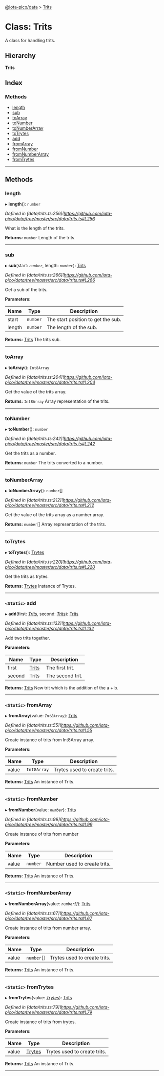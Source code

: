 [@iota-pico/data](../README.md) > [Trits](../classes/trits.md)

# Class: Trits

A class for handling trits.

## Hierarchy

**Trits**

## Index

### Methods

* [length](trits.md#length)
* [sub](trits.md#sub)
* [toArray](trits.md#toarray)
* [toNumber](trits.md#tonumber)
* [toNumberArray](trits.md#tonumberarray)
* [toTrytes](trits.md#totrytes)
* [add](trits.md#add)
* [fromArray](trits.md#fromarray)
* [fromNumber](trits.md#fromnumber)
* [fromNumberArray](trits.md#fromnumberarray)
* [fromTrytes](trits.md#fromtrytes)

---

## Methods

<a id="length"></a>

###  length

▸ **length**(): `number`

*Defined in [data/trits.ts:256](https://github.com/iota-pico/data/tree/master/src/data/trits.ts#L256*

What is the length of the trits.

**Returns:** `number`
Length of the trits.

___
<a id="sub"></a>

###  sub

▸ **sub**(start: *`number`*, length: *`number`*): [Trits](trits.md)

*Defined in [data/trits.ts:266](https://github.com/iota-pico/data/tree/master/src/data/trits.ts#L266*

Get a sub of the trits.

**Parameters:**

| Name | Type | Description |
| ------ | ------ | ------ |
| start | `number` |  The start position to get the sub. |
| length | `number` |  The length of the sub. |

**Returns:** [Trits](trits.md)
The trits sub.

___
<a id="toarray"></a>

###  toArray

▸ **toArray**(): `Int8Array`

*Defined in [data/trits.ts:204](https://github.com/iota-pico/data/tree/master/src/data/trits.ts#L204*

Get the value of the trits array.

**Returns:** `Int8Array`
Array representation of the trits.

___
<a id="tonumber"></a>

###  toNumber

▸ **toNumber**(): `number`

*Defined in [data/trits.ts:242](https://github.com/iota-pico/data/tree/master/src/data/trits.ts#L242*

Get the trits as a number.

**Returns:** `number`
The trits converted to a number.

___
<a id="tonumberarray"></a>

###  toNumberArray

▸ **toNumberArray**(): `number`[]

*Defined in [data/trits.ts:212](https://github.com/iota-pico/data/tree/master/src/data/trits.ts#L212*

Get the value of the trits array as a number array.

**Returns:** `number`[]
Array representation of the trits.

___
<a id="totrytes"></a>

###  toTrytes

▸ **toTrytes**(): [Trytes](trytes.md)

*Defined in [data/trits.ts:220](https://github.com/iota-pico/data/tree/master/src/data/trits.ts#L220*

Get the trits as trytes.

**Returns:** [Trytes](trytes.md)
Instance of Trytes.

___
<a id="add"></a>

### `<Static>` add

▸ **add**(first: *[Trits](trits.md)*, second: *[Trits](trits.md)*): [Trits](trits.md)

*Defined in [data/trits.ts:132](https://github.com/iota-pico/data/tree/master/src/data/trits.ts#L132*

Add two trits together.

**Parameters:**

| Name | Type | Description |
| ------ | ------ | ------ |
| first | [Trits](trits.md) |  The first trit. |
| second | [Trits](trits.md) |  The second trit. |

**Returns:** [Trits](trits.md)
New trit which is the addition of the a + b.

___
<a id="fromarray"></a>

### `<Static>` fromArray

▸ **fromArray**(value: *`Int8Array`*): [Trits](trits.md)

*Defined in [data/trits.ts:55](https://github.com/iota-pico/data/tree/master/src/data/trits.ts#L55*

Create instance of trits from Int8Array array.

**Parameters:**

| Name | Type | Description |
| ------ | ------ | ------ |
| value | `Int8Array` |  Trytes used to create trits. |

**Returns:** [Trits](trits.md)
An instance of Trits.

___
<a id="fromnumber"></a>

### `<Static>` fromNumber

▸ **fromNumber**(value: *`number`*): [Trits](trits.md)

*Defined in [data/trits.ts:99](https://github.com/iota-pico/data/tree/master/src/data/trits.ts#L99*

Create instance of trits from number

**Parameters:**

| Name | Type | Description |
| ------ | ------ | ------ |
| value | `number` |  Number used to create trits. |

**Returns:** [Trits](trits.md)
An instance of Trits.

___
<a id="fromnumberarray"></a>

### `<Static>` fromNumberArray

▸ **fromNumberArray**(value: *`number`[]*): [Trits](trits.md)

*Defined in [data/trits.ts:67](https://github.com/iota-pico/data/tree/master/src/data/trits.ts#L67*

Create instance of trits from number array.

**Parameters:**

| Name | Type | Description |
| ------ | ------ | ------ |
| value | `number`[] |  Trytes used to create trits. |

**Returns:** [Trits](trits.md)
An instance of Trits.

___
<a id="fromtrytes"></a>

### `<Static>` fromTrytes

▸ **fromTrytes**(value: *[Trytes](trytes.md)*): [Trits](trits.md)

*Defined in [data/trits.ts:79](https://github.com/iota-pico/data/tree/master/src/data/trits.ts#L79*

Create instance of trits from trytes.

**Parameters:**

| Name | Type | Description |
| ------ | ------ | ------ |
| value | [Trytes](trytes.md) |  Trytes used to create trits. |

**Returns:** [Trits](trits.md)
An instance of Trits.

___

